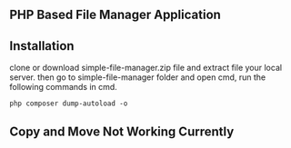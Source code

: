 ## PHP Based File Manager Application


## Installation
  clone or download simple-file-manager.zip file and extract file your local server.
  then go to simple-file-manager folder and open cmd, run the following commands in cmd. 
    
    php composer dump-autoload -o
    

## Copy and Move Not Working Currently


